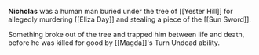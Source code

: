 **Nicholas** was a human man buried under the tree of [[Yester Hill]] for allegedly murdering [[Eliza Day]] and stealing a piece of the [[Sun Sword]]. 

Something broke out of the tree and trapped him between life and death, before he was killed for good by [[Magda]]'s Turn Undead ability.